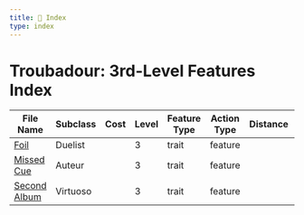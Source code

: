 ```yaml
---
title: 📑 Index
type: index
---
```


# Troubadour: 3rd-Level Features Index

| File Name                         | Subclass | Cost | Level | Feature Type | Action Type | Distance | Target |
| --------------------------------- | -------- | ---- | ----- | ------------ | ----------- | -------- | ------ |
| [Foil](../Foil)                   | Duelist  |      | 3     | trait        | feature     |          |        |
| [Missed Cue](../Missed%20Cue)     | Auteur   |      | 3     | trait        | feature     |          |        |
| [Second Album](../Second%20Album) | Virtuoso |      | 3     | trait        | feature     |          |        |
